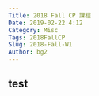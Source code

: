 ```yaml
---
Title: 2018 Fall CP 課程
Date: 2019-02-22 4:12
Category: Misc
Tags: 2018FallCP
Slug: 2018-Fall-W1
Author: bg2
---
```




<!-- PELICAN_END_SUMMARY -->

test
----